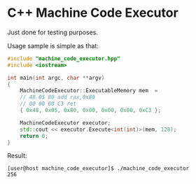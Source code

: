 # C++ Machine Code Executor
Just done for testing purposes.

Usage sample is simple as that:
```cpp
#include "machine_code_executor.hpp"
#include <iostream>

int main(int argc, char **argv)
{
	MachineCodeExecutor::ExecutableMemory mem  =
	// 48 05 80 add rax,0x80
	// 00 00 00 C3 ret
	{ 0x48, 0x05, 0x80, 0x00, 0x00, 0x00, 0xC3 };

	MachineCodeExecutor executor;
	std::cout << executor.Execute<int(int)>(mem, 128);
	return 0;
}
```

Result:
```terminal
[user@host machine_code_executor]$ ./machine_code_executor
256
```